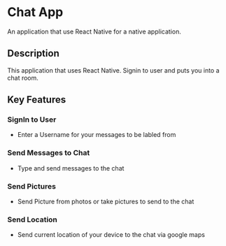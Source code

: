 # Chat App

An application that use React Native for a native application.

## Description

This application that uses React Native. Signin to user and puts you into a chat room.

## Key Features

### SignIn to User

- Enter a Username for your messages to be labled from

### Send Messages to Chat

- Type and send messages to the chat

### Send Pictures

- Send Picture from photos or take pictures to send to the chat

### Send Location

- Send current location of your device to the chat via google maps
